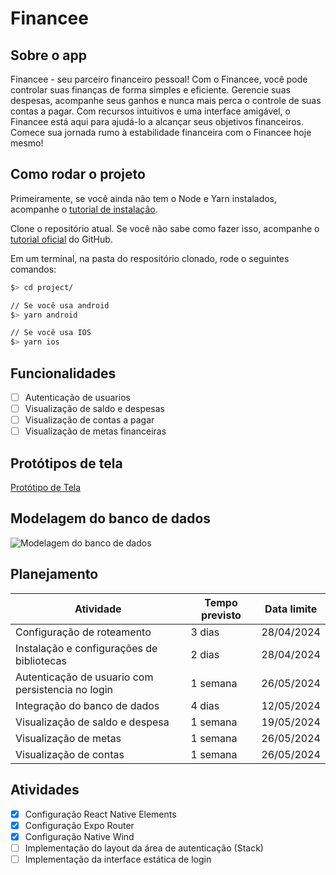 # Financee

## Sobre o app
Financee - seu parceiro financeiro pessoal! Com o Financee, você pode
controlar suas finanças de forma simples e eficiente. Gerencie suas despesas, acompanhe
seus ganhos e nunca mais perca o controle de suas contas a pagar. Com recursos intuitivos
e uma interface amigável, o Financee está aqui para ajudá-lo a alcançar seus objetivos
financeiros. Comece sua jornada rumo à estabilidade financeira com o Financee hoje
mesmo!


## Como rodar o projeto

Primeiramente, se você ainda não tem o Node e Yarn instalados, acompanhe o [tutorial de instalação](https://docs.google.com/document/d/19-0HcZK2Jd_CDPh7jDLcqdaBCVfxMNwam1U8Sbfv5aw/edit).

Clone o repositório atual. Se você não sabe como fazer isso, acompanhe o [tutorial oficial](https://docs.github.com/pt/repositories/creating-and-managing-repositories/cloning-a-repository) do GitHub.

Em um terminal, na pasta do respositório clonado, rode o seguintes comandos:

```bash
$> cd project/

// Se você usa android
$> yarn android

// Se você usa IOS
$> yarn ios
```

## Funcionalidades
- [ ] Autenticação de usuarios
- [ ] Visualização de saldo e despesas
- [ ] Visualização de contas a pagar
- [ ] Visualização de metas financeiras
      
## Protótipos de tela

<a href="https://www.figma.com/file/gZYI7KNy99nHhUy7dvLjUV/Financee?type=design&node-id=0%3A1&mode=design&t=y5fopiUUfHBdoy1T-1" target="_blank">
  Protótipo de Tela
</a>

## Modelagem do banco de dados

![Modelagem do banco de dados](docs/Lógico_1.png)

## Planejamento
| Atividade | Tempo previsto | Data limite |
| ----------- | ----------- | ----------- |
| Configuração de roteamento     | 3 dias      | 28/04/2024 |
| Instalação e configurações de bibliotecas     | 2 dias      | 28/04/2024 |
| Autenticação de usuario com persistencia no login    | 1 semana      | 26/05/2024 |
| Integração do banco de dados    | 4 dias     | 12/05/2024 |
| Visualização de saldo e despesa    | 1 semana      | 19/05/2024 |
| Visualização de metas    | 1 semana     | 26/05/2024 |
| Visualização de contas    | 1 semana     | 26/05/2024 |

## Atividades
- [x] Configuração React Native Elements
- [x] Configuração Expo Router
- [x] Configuração Native Wind
- [ ] Implementação do layout da área de autenticação (Stack)
- [ ] Implementação da interface estática de login
